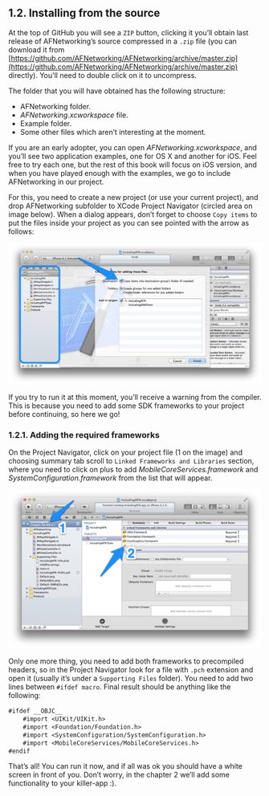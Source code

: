 ## 1.2. Installing from the source

At the top of GitHub you will see a `ZIP` button, clicking it you’ll obtain last release of AFNetworking’s source compressed in a `.zip` file (you can download it from [https://github.com/AFNetworking/AFNetworking/archive/master.zip](https://github.com/AFNetworking/AFNetworking/archive/master.zip) directly). You'll need to double click on it to uncompress.

The folder that you will have obtained has the following structure:

* AFNetworking folder.
* *AFNetworking.xcworkspace* file.
* Example folder.
* Some other files which aren’t interesting at the moment.

If you are an early adopter, you can open *AFNetworking.xcworkspace*, and you’ll see two application examples, one for OS X and another for iOS. Feel free to try each one, but the rest of this book will focus on iOS version, and when you have played enough with the examples, we go to include AFNetworking in our project.

For this, you need to create a new project (or use your current project), and drop AFNetworking subfolder to XCode Project Navigator (circled area on image below). When a dialog appears, don’t forget to choose `Copy items` to put the files inside your project as you can see pointed with the arrow as follows:

![Adding AFNetworking to XCode](assets/8591_01_02.png)

If you try to run it at this moment, you’ll receive a warning from the compiler. This is because you need to add some SDK frameworks to your project before continuing, so here we go!


### 1.2.1. Adding the required frameworks

On the Project Navigator, click on your project file (1 on the image) and choosing summary tab scroll to `Linked Frameworks and Libraries` section, where you need to click on plus to add *MobileCoreServices.framework* and *SystemConfiguration.framework* from the list that will appear.

![Adding required frameworks](assets/8591_01_03.png)

Only one more thing, you need to add both frameworks to precompiled headers, so in the Project Navigator look for a file with `.pch` extension and open it (usually it’s under a `Supporting Files` folder). You need to add two lines between `#ifdef macro`. Final result should be anything like the following:

```obj-c
#ifdef __OBJC__
    #import <UIKit/UIKit.h>
    #import <Foundation/Foundation.h>
    #import <SystemConfiguration/SystemConfiguration.h>
    #import <MobileCoreServices/MobileCoreServices.h>
#endif
```

That’s all! You can run it now, and if all was ok you should have a white screen in front of you. Don’t worry, in the chapter 2 we’ll add some functionality to your killer-app :).